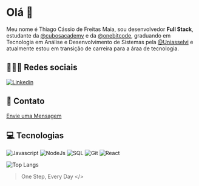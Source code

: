 # Olá 👋
  Meu nome é Thiago Cássio de Freitas Maia, sou desenvolvedor **Full Stack**, estudante da [@cubosacademy](https://www.cubos.academy) e da [@onebitcode](https://www.onebitcode.com), graduando em Tecnologia em Análise e Desenvolvimento de Sistemas pela [@Uniasselvi](https://portal.uniasselvi.com.br) e atualmente estou em transição de carreira para a áraa de tecnologia.

## 🧑‍🤝‍🧑 Redes sociais
[![Linkedin](https://img.shields.io/badge/LinkedIn-0077B5?style=for-the-badge&logo=linkedin&logoColor=white)](www.linkedin.com/in/thiago-cássio-de-freitas-maia-354414165)

## 📩 Contato
<a href="mailto:thiagokcio@hotmail.com">Envie uma Mensagem</a>

## 💻 Tecnologias

![Javascript](https://img.shields.io/badge/JavaScript-323330?style=for-the-badge&logo=javascript&logoColor=F7DF1E)
![NodeJs](https://img.shields.io/badge/Node%20js-339933?style=for-the-badge&logo=nodedotjs&logoColor=white)
![SQL](https://img.shields.io/badge/MySQL-005C84?style=for-the-badge&logo=mysql&logoColor=white)
![Git](https://img.shields.io/badge/GIT-E44C30?style=for-the-badge&logo=git&logoColor=white)
![React](https://img.shields.io/badge/React-20232A?style=for-the-badge&logo=react&logoColor=61DAFB)

![Top Langs](https://github-readme-stats.vercel.app/api/top-langs/?username=thiagokcio&theme=tokyonight&custom_title=Linguagens%20%mais%20%usadas)

> One Step, Every Day </>








  
